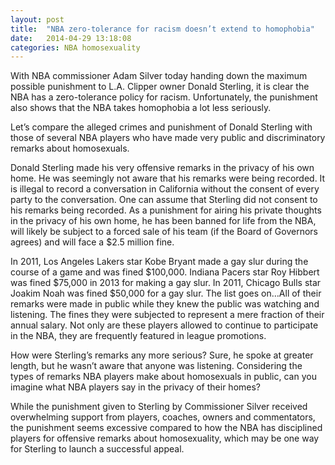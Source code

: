 ```yaml
---
layout: post
title:  "NBA zero-tolerance for racism doesn’t extend to homophobia"
date:   2014-04-29 13:18:08
categories: NBA homosexuality
---
```


With NBA commissioner Adam Silver today handing down the maximum possible punishment to L.A. Clipper owner Donald Sterling, it is clear the NBA has a zero-tolerance policy for racism. Unfortunately, the punishment also shows that the NBA takes homophobia a lot less seriously.

Let’s compare the alleged crimes and punishment of Donald Sterling with those of several NBA players who have made very public and discriminatory remarks about homosexuals. 

Donald Sterling made his very offensive remarks in the privacy of his own home. He was seemingly not aware that his remarks were being recorded. It is illegal to record a conversation in California without the consent of every party to the conversation. One can assume that Sterling did not consent to his remarks being recorded. As a punishment for airing his private thoughts in the privacy of his own home, he has been banned for life from the NBA, will likely be subject to a forced sale of his team (if the Board of Governors agrees) and will face a $2.5 million fine. 

In 2011, Los Angeles Lakers star Kobe Bryant made a gay slur during the course of a game and was fined $100,000. Indiana Pacers star Roy Hibbert was fined $75,000 in 2013 for making a gay slur. In 2011, Chicago Bulls star Joakim Noah was fined $50,000 for a gay slur. The list goes on…All of their remarks were made in public while they knew the public was watching and listening. The fines they were subjected to represent a mere fraction of their annual salary. Not only are these players allowed to continue to participate in the NBA, they are frequently featured in league promotions. 

How were Sterling’s remarks any more serious? Sure, he spoke at greater length, but he wasn’t aware that anyone was listening. Considering the types of remarks NBA players make about homosexuals in public, can you imagine what NBA players say in the privacy of their homes? 

While the punishment given to Sterling by Commissioner Silver received overwhelming support from players, coaches, owners and commentators, the punishment seems excessive compared to how the NBA has disciplined players for offensive remarks about homosexuality, which may be one way for Sterling to launch a successful appeal.
